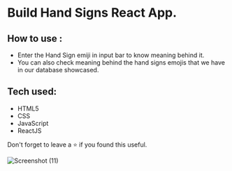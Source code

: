 # Build Hand Signs React App.

## How to use :
- Enter the Hand Sign emiji in input bar to know meaning behind it.
- You can also check meaning behind the hand signs emojis that we have in our database showcased.

## Tech used:
- HTML5
- CSS
- JavaScript
- ReactJS

Don't forget to leave a ⭐ if you found this useful.

![Screenshot (11)](https://user-images.githubusercontent.com/108976136/205936689-58a4f154-c8d4-4066-bd58-231b31cc3436.png)
